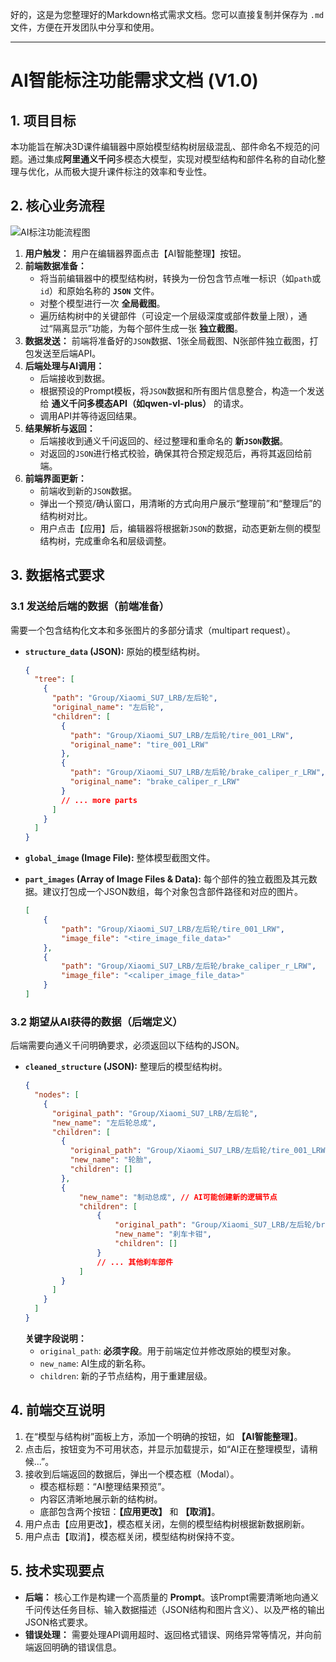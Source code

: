 好的，这是为您整理好的Markdown格式需求文档。您可以直接复制并保存为 `.md` 文件，方便在开发团队中分享和使用。

---

# AI智能标注功能需求文档 (V1.0)

## 1. 项目目标

本功能旨在解决3D课件编辑器中原始模型结构树层级混乱、部件命名不规范的问题。通过集成**阿里通义千问**多模态大模型，实现对模型结构和部件名称的自动化整理与优化，从而极大提升课件标注的效率和专业性。

## 2. 核心业务流程

![AI标注功能流程图](https://storage.googleapis.com/gemini-prod/images/2290f671-5503-49d6-b9ef-60a6a4f912cd.png)

1.  **用户触发：** 用户在编辑器界面点击【AI智能整理】按钮。
2.  **前端数据准备：**
    *   将当前编辑器中的模型结构树，转换为一份包含节点唯一标识（如`path`或`id`）和原始名称的 **`JSON`** 文件。
    *   对整个模型进行一次 **全局截图**。
    *   遍历结构树中的关键部件（可设定一个层级深度或部件数量上限），通过“隔离显示”功能，为每个部件生成一张 **独立截图**。
3.  **数据发送：** 前端将准备好的`JSON`数据、1张全局截图、N张部件独立截图，打包发送至后端API。
4.  **后端处理与AI调用：**
    *   后端接收到数据。
    *   根据预设的Prompt模板，将`JSON`数据和所有图片信息整合，构造一个发送给 **通义千问多模态API（如qwen-vl-plus）** 的请求。
    *   调用API并等待返回结果。
5.  **结果解析与返回：**
    *   后端接收到通义千问返回的、经过整理和重命名的 **新`JSON`数据**。
    *   对返回的`JSON`进行格式校验，确保其符合预定规范后，再将其返回给前端。
6.  **前端界面更新：**
    *   前端收到新的`JSON`数据。
    *   弹出一个预览/确认窗口，用清晰的方式向用户展示“整理前”和“整理后”的结构树对比。
    *   用户点击【应用】后，编辑器将根据新`JSON`的数据，动态更新左侧的模型结构树，完成重命名和层级调整。

## 3. 数据格式要求

### 3.1 发送给后端的数据（前端准备）

需要一个包含结构化文本和多张图片的多部分请求（multipart request）。

*   **`structure_data` (JSON):** 原始的模型结构树。
    ```json
    {
      "tree": [
        {
          "path": "Group/Xiaomi_SU7_LRB/左后轮",
          "original_name": "左后轮",
          "children": [
            {
              "path": "Group/Xiaomi_SU7_LRB/左后轮/tire_001_LRW",
              "original_name": "tire_001_LRW"
            },
            {
              "path": "Group/Xiaomi_SU7_LRB/左后轮/brake_caliper_r_LRW",
              "original_name": "brake_caliper_r_LRW"
            }
            // ... more parts
          ]
        }
      ]
    }
    ```

*   **`global_image` (Image File):** 整体模型截图文件。

*   **`part_images` (Array of Image Files & Data):** 每个部件的独立截图及其元数据。建议打包成一个JSON数组，每个对象包含部件路径和对应的图片。
    ```json
    [
        {
            "path": "Group/Xiaomi_SU7_LRB/左后轮/tire_001_LRW",
            "image_file": "<tire_image_file_data>"
        },
        {
            "path": "Group/Xiaomi_SU7_LRB/左后轮/brake_caliper_r_LRW",
            "image_file": "<caliper_image_file_data>"
        }
    ]
    ```

### 3.2 期望从AI获得的数据（后端定义）

后端需要向通义千问明确要求，必须返回以下结构的JSON。

*   **`cleaned_structure` (JSON):** 整理后的模型结构树。
    ```json
    {
      "nodes": [
        {
          "original_path": "Group/Xiaomi_SU7_LRB/左后轮",
          "new_name": "左后轮总成",
          "children": [
            {
              "original_path": "Group/Xiaomi_SU7_LRB/左后轮/tire_001_LRW",
              "new_name": "轮胎",
              "children": []
            },
            {
                "new_name": "制动总成", // AI可能创建新的逻辑节点
                "children": [
                    {
                        "original_path": "Group/Xiaomi_SU7_LRB/左后轮/brake_caliper_r_LRW",
                        "new_name": "刹车卡钳",
                        "children": []
                    }
                    // ... 其他刹车部件
                ]
            }
          ]
        }
      ]
    }
    ```
    **关键字段说明：**
    *   `original_path`: **必须字段**。用于前端定位并修改原始的模型对象。
    *   `new_name`: AI生成的新名称。
    *   `children`: 新的子节点结构，用于重建层级。

## 4. 前端交互说明

1.  在“模型与结构树”面板上方，添加一个明确的按钮，如 **【AI智能整理】**。
2.  点击后，按钮变为不可用状态，并显示加载提示，如“AI正在整理模型，请稍候...”。
3.  接收到后端返回的数据后，弹出一个模态框（Modal）。
    *   模态框标题：“AI整理结果预览”。
    *   内容区清晰地展示新的结构树。
    *   底部包含两个按钮：**【应用更改】** 和 **【取消】**。
4.  用户点击【应用更改】，模态框关闭，左侧的模型结构树根据新数据刷新。
5.  用户点击【取消】，模态框关闭，模型结构树保持不变。

## 5. 技术实现要点

*   **后端：** 核心工作是构建一个高质量的 **Prompt**。该Prompt需要清晰地向通义千问传达任务目标、输入数据描述（JSON结构和图片含义）、以及严格的输出JSON格式要求。
*   **错误处理：** 需要处理API调用超时、返回格式错误、网络异常等情况，并向前端返回明确的错误信息。